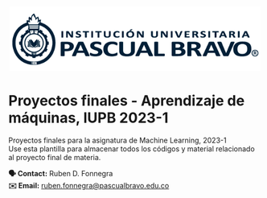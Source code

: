 
<center> <img src="Images/iupb.png" width="500px"/> </center>


# Proyectos finales - Aprendizaje de máquinas, IUPB 2023-1

Proyectos finales para la asignatura de Machine Learning, 2023-1 \
Use esta plantilla para almacenar todos los códigos y material relacionado al proyecto final de materia. 


**🗣️ Contact:** Ruben D. Fonnegra \
**✉️ Email:** ruben.fonnegra@pascualbravo.edu.co
